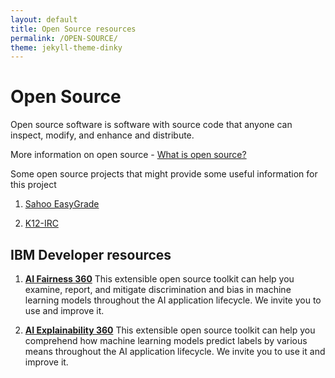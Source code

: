 ```yaml
---
layout: default
title: Open Source resources
permalink: /OPEN-SOURCE/
theme: jekyll-theme-dinky
---
```


# Open Source

Open source software is software with source code that anyone can inspect, modify, and enhance and distribute.

More information on open source - [What is open source?](https://www.youtube.com/watch?v=1ehpgbb3XD0)

Some open source projects that might provide some useful information for this project

1) [Sahoo EasyGrade](https://github.com/sahoo00/grade)

2) [K12-IRC](https://www.k12irc.org/tools/analyses/automated.php)


## IBM Developer resources

1. [**AI Fairness 360**](https://aif360.mybluemix.net/)
This extensible open source toolkit can help you examine, report, and mitigate discrimination and bias in machine learning models throughout the AI application lifecycle. We invite you to use and improve it.

2. [**AI Explainability 360**](https://aix360.mybluemix.net/)
This extensible open source toolkit can help you comprehend how machine learning models predict labels by various means throughout the AI application lifecycle. We invite you to use it and improve it.

